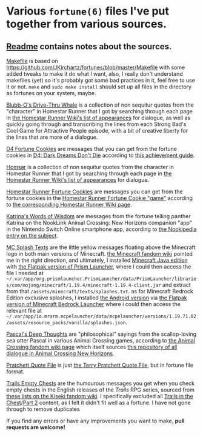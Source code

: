 # Various ```fortune(6)``` files I've put together from various sources.
## [Readme](README.md) contains notes about the sources.
[Makefile](Makefile) is based on https://github.com/JKirchartz/fortunes/blob/master/Makefile with some added tweaks to make it do what I want, also, I really don't understand makefiles (yet) so it's probably got some bad practices in it, feel free to use it or not. ```make``` and ```sudo make install``` should set up all files in the directory as fortunes on your system, maybe.

[Blubb-O's Drive-Thru Whale](blubbos) is a collection of non sequitur quotes from the "character" in Homestar Runner that I got by searching through each page in [the Homestar Runner Wiki's list of appearances](http://www.hrwiki.org/wiki/Category:Drive-Thru_Whale_Filmography) for dialogue, as well as quickly going through and transcribing the lines from each Strong Bad's Cool Game for Attractive People episode, with a bit of creative liberty for the lines that are more of a dialogue.

[D4 Fortune Cookies](d4) are messages that you can get from the fortune cookies in [D4: Dark Dreams Don't Die](https://store.steampowered.com/app/358090/D4_Dark_Dreams_Dont_Die_Season_One/) according to [this achievement guide](https://www.trueachievements.com/viewcomment.aspx?commentid=851769).

[Homsar](homsar) is a collection of non sequitur quotes from the character in Homestar Runner that I got by searching through each page in [the Homestar Runner Wiki's list of appearances](http://www.hrwiki.org/wiki/Category:Homsar_Filmography) for dialogue.

[Homestar Runner Fortune Cookies](hsr) are messages you can get from the fortune cookies in the [Homestar Runner Fortune Cookie "game"](https://homestarrunner.com/fortune) according to [the corresponding Homestar Runner Wiki page](http://www.hrwiki.org/wiki/Fortune_Cookies#List_of_Fortunes).

[Katrina's Words of Wisdom](katrina) are messages from the fortune telling panther Katrina on the NookLink Animal Crossing: New Horizons companion "app" in the Nintendo Switch Online smartphone app, according to [the Nookipedia entry on the subject](https://nookipedia.com/wiki/Katrina/Words_of_Wisdom).

[MC Splash Texts](mcsplash) are the little yellow messages floating above the Minecraft logo in both main versions of Minecraft. [the Minecraft fandom wiki](https://minecraft.fandom.com/wiki/Splash) pointed me in the right direction, and ultimately, I installed [Minecraft Java edition](https://www.minecraft.net/en-us/store/minecraft-java-bedrock-edition-pc) with [the Flatpak version of Prism Launcher](https://flathub.org/apps/details/org.prismlauncher.PrismLauncher), where I could then access the file I needed at ```~/.var/app/org.prismlauncher.PrismLauncher/data/PrismLauncher/libraries/com/mojang/minecraft/1.19.4/minecraft-1.19.4-client.jar``` and extract from that ```/assets/minecraft/texts/splashes.txt```. as for Minecraft Bedrock Edition exclusive splashes, I installed [the Android version](https://www.minecraft.net/en-us/store/minecraft-android) via [the Flatpak version of Minecraft Bedrock Launcher](https://flathub.org/apps/details/io.mrarm.mcpelauncher) where i could then access the relevant file at ```~/.var/app/io.mrarm.mcpelauncher/data/mcpelauncher/versions/1.19.71.02/assets/resource_packs/vanilla/splashes.json```.

[Pascal's Deep Thoughts](pascal) are "philosophical" sayings from the scallop-loving sea otter Pascal in various Animal Crossing games, according to [the Animal Crossing fandom wiki page](https://animalcrossing.fandom.com/wiki/Pascal#Deep_Thoughts) which itself sources [this repository of all dialogue in Animal Crossing New Horizons](https://github.com/alexislours/acnh-message).

[Pratchett Quote File](pqf) is just [the Terry Pratchett Quote File](https://www.lspace.org/books/pqf/), but in fortune file format.

[Trails Empty Chests](trailschests) are the humourous messages you get when you check empty chests in the English releases of the *Trails* RPG series, sourced from [these lists on the Kiseki fandom wiki](https://kiseki.fandom.com/wiki/Lists_of_treasure_chests). I specifically excluded all [Trails in the Chest](https://kiseki.fandom.com/wiki/Trails_in_the_Chest)/[Part 2](https://kiseki.fandom.com/wiki/Trails_in_the_Chest,_Part_2) content, as I felt it didn't fit well as a fortune. I have not gone through to remove duplicates

If you find any errors or have any improvements you want to make, **pull requests are welcome!**
